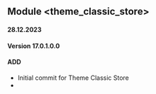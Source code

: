 ## Module <theme_classic_store>

#### 28.12.2023
#### Version 17.0.1.0.0
#### ADD
- Initial commit for Theme Classic Store
- 